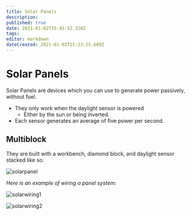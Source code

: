 ```yaml
---
title: Solar Panels
description: 
published: true
date: 2021-01-02T15:45:52.328Z
tags: 
editor: markdown
dateCreated: 2021-01-02T15:23:25.689Z
---
```


# Solar Panels

Solar Panels are devices which you can use to generate power passively, without fuel.
- They only work when the daylight sensor is powered
  - Either by the sun or being inverted.
- Each sensor generates an average of five power per second.

## Multiblock

They are built with a workbench, diamond block, and daylight sensor stacked like so:

![solarpanel]

*Here is an example of wiring a panel system:* 

![solarwiring1]

![solarwiring2]

[solarpanel]: https://i.imgur.com/o0Vhfsl.png
[solarwiring1]: https://i.imgur.com/9AWMTWk.png
[solarwiring2]: https://i.imgur.com/ydKRfVa.png
